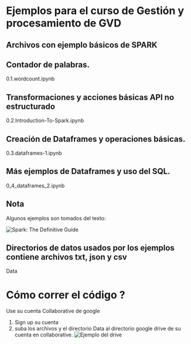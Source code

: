 # Ejemplos para el curso de Gestión y procesamiento de GVD

## Archivos con ejemplo básicos de SPARK

## Contador de palabras.          
0.1.wordcount.ipynb                    

## Transformaciones y acciones básicas API no estructurado
0.2.Introduction-To-Spark.ipynb       

## Creación de Dataframes y operaciones básicas. 
0.3.dataframes-1.ipynb                 

## Más ejemplos de Dataframes y uso del SQL.
0_4_dataframes_2.ipynb                 

## Nota
Algunos ejemplos son tomados del texto:   

![Spark: The Definitive Guide](https://images-na.ssl-images-amazon.com/images/I/51z7TzI-Y3L._SX379_BO1,204,203,200_.jpg)

## Directorios de datos usados por los ejemplos contiene archivos txt, json y  csv 

Data  
  
#  Cómo correr el código ?

Use su cuenta Collaborative de google 

1. Sign up su cuenta 
2. suba los archivos y el directorio Data al directorio google drive de su cuenta en collaborative. 
 ![Ejemplo del drive](https://drive.google.com/drive/folders/1eRoXpae6k3CvkQkCCp5w-SuBESq0tUsc)
